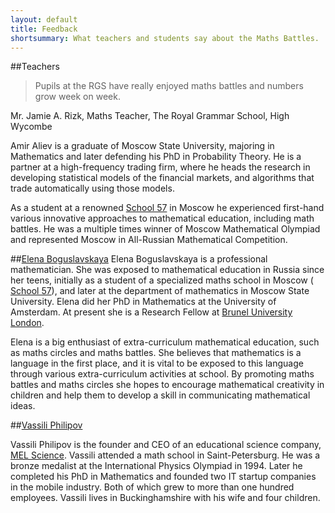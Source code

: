 ```yaml
---
layout: default
title: Feedback
shortsummary: What teachers and students say about the Maths Battles.
---
```


##Teachers

> Pupils at the RGS have really enjoyed maths battles and numbers grow week on week. 

Mr. Jamie A. Rizk, Maths Teacher, The Royal Grammar School, High Wycombe

Amir Aliev is a graduate of Moscow State University, majoring in Mathematics and later defending his PhD in Probability Theory. He is a partner at a high-frequency trading firm, where he heads the research in developing statistical models of the financial markets, and algorithms that trade automatically using those models. 

As a student at a renowned  [School 57](http://sch57.ru/index.en.html) in Moscow he experienced first-hand various innovative approaches to mathematical education, including math battles. He was a multiple times winner of Moscow Mathematical Olympiad and represented Moscow in All-Russian Mathematical Competition. 

##[Elena Boguslavskaya](https://uk.linkedin.com/in/elena-boguslavskaya-8108403b) 
Elena Boguslavskaya is a professional mathematician. She was exposed to mathematical education in Russia since her teens, initially as a student of a specialized maths school in Moscow ( [School 57](http://sch57.ru/index.en.html)), and later at the department of mathematics in Moscow State University. Elena did her PhD in Mathematics at the University of Amsterdam. At present she is a Research Fellow at [Brunel University London](http://www.brunel.ac.uk/people/elena-boguslavskaya). 

Elena is a big enthusiast of extra-curriculum mathematical education, such as maths circles and maths battles. She believes that mathematics is a language in the first place, and it is vital to be exposed to this language through various extra-curriculum activities at school.  By promoting maths battles and maths circles she hopes to encourage mathematical creativity in children and help them to develop a skill in communicating mathematical ideas.

##[Vassili Philipov](https://uk.linkedin.com/in/vassiliphilippov)

Vassili Philipov is the founder and CEO of an educational science company, [MEL Science](https://melscience.com). Vassili attended a math school in Saint-Petersburg. He was a bronze medalist at the International Physics Olympiad in 1994. Later he completed his PhD in Mathematics and founded two IT startup companies in the mobile industry. Both of which grew to more than one hundred employees. Vassili lives in Buckinghamshire with his wife and four children.
